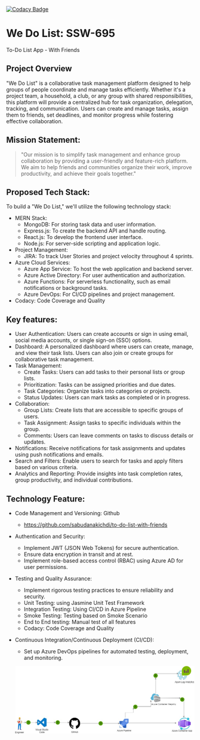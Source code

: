 [![Codacy Badge](https://app.codacy.com/project/badge/Grade/7da768f47707407db8853ba47fe64247)](https://app.codacy.com/gh/sabudanakichdi/to-do-list-with-friends/dashboard?utm_source=gh&utm_medium=referral&utm_content=&utm_campaign=Badge_grade)

# We Do List: SSW-695
To-Do List App - With Friends

## Project Overview
"We Do List" is a collaborative task management platform designed to help groups of people coordinate and manage tasks efficiently. Whether it's a project team, a household, a club, or any group with shared responsibilities, this platform will provide a centralized hub for task organization, delegation, tracking, and communication. Users can create and manage tasks, assign them to friends, set deadlines, and monitor progress while fostering effective collaboration.

## Mission Statement:
> "Our mission is to simplify task management and enhance group collaboration by providing a user-friendly and feature-rich platform. We aim to help friends and communities organize their work, improve productivity, and achieve their goals together."

## Proposed Tech Stack:
To build a "We Do List," we'll utilize the following technology stack:
-	MERN Stack:
	- MongoDB: For storing task data and user information.
	- Express.js: To create the backend API and handle routing.
	- React.js: To develop the frontend user interface.
	- Node.js: For server-side scripting and application logic.
-	Project Management:
	- JIRA: To track User Stories and project velocity throughout 4 sprints.
-	Azure Cloud Services:
	- Azure App Service: To host the web application and backend server.
	- Azure Active Directory: For user authentication and authorization.
	- Azure Functions: For serverless functionality, such as email notifications or background tasks.
	- Azure DevOps: For CI/CD pipelines and project management.
 - 	Codacy: Code Coverage and Quality

## Key features:

-	User Authentication: Users can create accounts or sign in using email, social media accounts, or single sign-on (SSO) options.
-	Dashboard: A personalized dashboard where users can create, manage, and view their task lists. Users can also join or create groups for collaborative task management.
-	Task Management:
	- Create Tasks: Users can add tasks to their personal lists or group lists.
 	- Prioritization: Tasks can be assigned priorities and due dates.
  	- Task Categories: Organize tasks into categories or projects.
   	- Status Updates: Users can mark tasks as completed or in progress.
-	Collaboration:
	- Group Lists: Create lists that are accessible to specific groups of users.
	- Task Assignment: Assign tasks to specific individuals within the group.
	- Comments: Users can leave comments on tasks to discuss details or updates.
-	Notifications: Receive notifications for task assignments and updates using push notifications and emails.
-	Search and Filters: Enable users to search for tasks and apply filters based on various criteria.
-	Analytics and Reporting: Provide insights into task completion rates, group productivity, and individual contributions.

## Technology Feature:

-	Code Management and Versioning: Github
	- https://github.com/sabudanakichdi/to-do-list-with-friends
-	Authentication and Security:
	- Implement JWT (JSON Web Tokens) for secure authentication.
	- Ensure data encryption in transit and at rest.
	- Implement role-based access control (RBAC) using Azure AD for user permissions.
- 	Testing and Quality Assurance:
	- Implement rigorous testing practices to ensure reliability and security.
	- Unit Testing: using Jasmine Unit Test Framework
  	- Integration Testing: Using CI/CD in Azure Pipeline
	- Smoke Testing: Testing based on Smoke Scenario
	- End to End testing: Manual test of all features
	- Codacy: Code Coverage and Quality
-	Continuous Integration/Continuous Deployment (CI/CD):
	- Set up Azure DevOps pipelines for automated testing, deployment, and monitoring.

   	![WeDoApp_CICD](images/WeDoApp_CICD.jpg)



